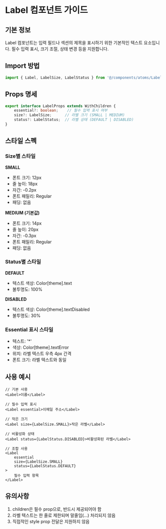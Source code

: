 # Label 컴포넌트 가이드

## 기본 정보
Label 컴포넌트는 입력 필드나 섹션의 제목을 표시하기 위한 기본적인 텍스트 요소입니다. 필수 입력 표시, 크기 조절, 상태 변경 등을 지원합니다.

## Import 방법
```typescript
import { Label, LabelSize, LabelStatus } from '@/components/atoms/Label';
```

## Props 명세
```typescript
export interface LabelProps extends WithChildren {
    essential?: boolean;    // 필수 입력 표시 여부
    size?: LabelSize;      // 라벨 크기 (SMALL | MEDIUM)
    status?: LabelStatus;  // 라벨 상태 (DEFAULT | DISABLED)
}
```

## 스타일 스펙

### Size별 스타일

**SMALL**
- 폰트 크기: 12px
- 줄 높이: 18px
- 자간: -0.2px
- 폰트 패밀리: Regular
- 패딩: 없음

**MEDIUM (기본값)**
- 폰트 크기: 14px
- 줄 높이: 20px
- 자간: -0.3px
- 폰트 패밀리: Regular
- 패딩: 없음

### Status별 스타일

**DEFAULT**
- 텍스트 색상: Color[theme].text
- 불투명도: 100%

**DISABLED**
- 텍스트 색상: Color[theme].textDisabled
- 불투명도: 30%

### Essential 표시 스타일
- 텍스트: '*'
- 색상: Color[theme].textError
- 위치: 라벨 텍스트 우측 4px 간격
- 폰트 크기: 라벨 텍스트와 동일

## 사용 예시

```tsx
// 기본 사용
<Label>이름</Label>

// 필수 입력 표시
<Label essential>이메일 주소</Label>

// 작은 크기
<Label size={LabelSize.SMALL}>작은 라벨</Label>

// 비활성화 상태
<Label status={LabelStatus.DISABLED}>비활성화된 라벨</Label>

// 조합 사용
<Label 
    essential 
    size={LabelSize.SMALL} 
    status={LabelStatus.DEFAULT}
>
    필수 입력 항목
</Label>
```

## 유의사항
1. children은 필수 prop으로, 반드시 제공되어야 함
2. 라벨 텍스트는 한 줄로 제한되며 말줄임(...) 처리되지 않음
3. 직접적인 style prop 전달은 지원하지 않음